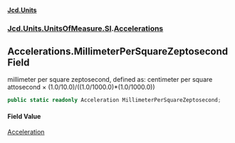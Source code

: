 #### [Jcd.Units](index.md 'index')
### [Jcd.Units.UnitsOfMeasure.SI](Jcd.Units.UnitsOfMeasure.SI.md 'Jcd.Units.UnitsOfMeasure.SI').[Accelerations](Accelerations.md 'Jcd.Units.UnitsOfMeasure.SI.Accelerations')

## Accelerations.MillimeterPerSquareZeptosecond Field

millimeter per square zeptosecond, defined as: centimeter per square attosecond × (1.0/10.0)/((1.0/1000.0)*(1.0/1000.0))

```csharp
public static readonly Acceleration MillimeterPerSquareZeptosecond;
```

#### Field Value
[Acceleration](Acceleration.md 'Jcd.Units.UnitTypes.Acceleration')